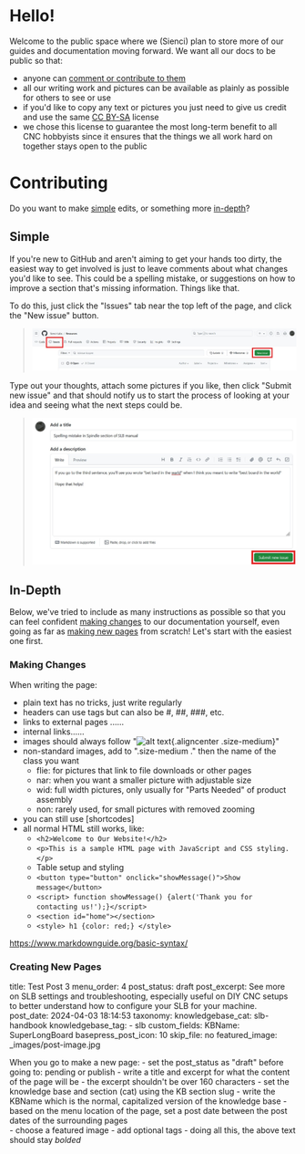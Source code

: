 # Hello!
Welcome to the public space where we (Sienci) plan to store more of our guides and documentation moving forward. We want all our docs to be public so that:
- anyone can [comment or contribute to them](#contributing)
- all our writing work and pictures can be available as plainly as possible for others to see or use
- if you'd like to copy any text or pictures you just need to give us credit and use the same [CC BY-SA](https://creativecommons.org/licenses/by-sa/4.0/) license
- we chose this license to guarantee the most long-term benefit to all CNC hobbyists since it ensures that the things we all work hard on together stays open to the public

# Contributing
Do you want to make [simple](#simple) edits, or something more [in-depth](#in-depth)?

## Simple
If you're new to GitHub and aren't aiming to get your hands too dirty, the easiest way to get involved is just to leave comments about what changes you'd like to see. This could be a spelling mistake, or suggestions on how to improve a section that's missing information. Things like that.

To do this, just click the "Issues" tab near the top left of the page, and click the "New issue" button.

> ![The GitHub New Issue webpage](/_images/Docs-submit-issue.jpg)

Type out your thoughts, attach some pictures if you like, then click "Submit new issue" and that should notify us to start the process of looking at your idea and seeing what the next steps could be.

> ![How to write and submit a GitHub issue](/_images/Docs-write-issue.jpg)

## In-Depth
Below, we've tried to include as many instructions as possible so that you can feel confident [making changes](#making-changes) to our documentation yourself, even going as far as [making new pages](#creating-new-pages) from scratch! Let's start with the easiest one first.

### Making Changes

When writing the page:
- plain text has no tricks, just write regularly
- headers can use <h></h> tags but can also be #, ##, ###, etc.
- links to external pages ......
- internal links......
- images should always follow "![alt text](/_images/FILE_NAME "Caption"){.aligncenter .size-medium}"
- non-standard images, add to ".size-medium ." then the name of the class you want 
  - flie: for pictures that link to file downloads or other pages
  - nar: when you want a smaller picture with adjustable size
  - wid: full width pictures, only usually for "Parts Needed" of product assembly
  - non: rarely used, for small pictures with removed zooming
- you can still use [shortcodes]
- all normal HTML still works, like:
  - `<h2>Welcome to Our Website!</h2>`
  - `<p>This is a sample HTML page with JavaScript and CSS styling.</p>`
  - Table setup and styling
  - `<button type="button" onclick="showMessage()">Show message</button>`
  - `<script> function showMessage() {alert('Thank you for contacting us!');}</script>`
  - `<section id="home"></section>`
  - `<style> h1 {color: red;} </style>`
 
<https://www.markdownguide.org/basic-syntax/>

### Creating New Pages

title: Test Post 3
menu_order: 4
post_status: draft
post_excerpt: See more on SLB settings and troubleshooting, especially useful on DIY CNC setups to better understand how to configure your SLB for your machine.
post_date: 2024-04-03 18:14:53
taxonomy:
    knowledgebase_cat: slb-handbook
    knowledgebase_tag:
        - slb
custom_fields:
    KBName: SuperLongBoard
    basepress_post_icon: 10
skip_file: no
featured_image: _images/post-image.jpg

When you go to make a new page:
    - set the post_status as "draft" before going to: pending or publish
    - write a title and excerpt for what the content of the page will be
    - the excerpt shouldn't be over 160 characters
    - set the knowledge base and section (cat) using the KB section slug
    - write the KBName which is the normal, capitalized version of the knowledge base
    - based on the menu location of the page, set a post date between the post dates of the surrounding pages    
    - choose a featured image
    - add optional tags
    - doing all this, the above text should stay *bolded*
